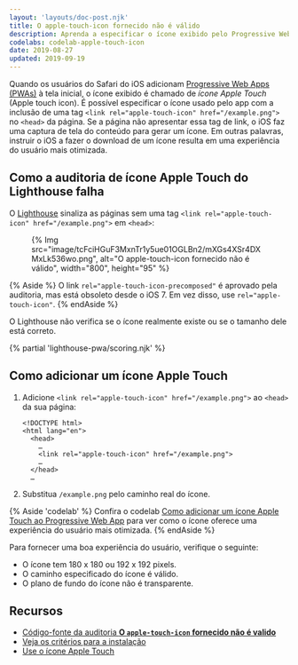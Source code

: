 ```yaml
---
layout: 'layouts/doc-post.njk'
title: O apple-touch-icon fornecido não é válido
description: Aprenda a especificar o ícone exibido pelo Progressive Web App na tela inicial do iOS.
codelabs: codelab-apple-touch-icon
date: 2019-08-27
updated: 2019-09-19
---
```


Quando os usuários do Safari do iOS adicionam [Progressive Web Apps (PWAs)](https://web.dev/progressive-web-apps/) à tela inicial, o ícone exibido é chamado de _ícone Apple Touch_ (Apple touch icon). É possível especificar o ícone usado pelo app com a inclusão de uma tag `<link rel="apple-touch-icon" href="/example.png">` no `<head>` da página. Se a página não apresentar essa tag de link, o iOS faz uma captura de tela do conteúdo para gerar um ícone. Em outras palavras, instruir o iOS a fazer o download de um ícone resulta em uma experiência do usuário mais otimizada.

## Como a auditoria de ícone Apple Touch do Lighthouse falha

O [Lighthouse](https://developers.google.com/web/tools/lighthouse/) sinaliza as páginas sem uma tag `<link rel="apple-touch-icon" href="/example.png">` em `<head>`:

<figure>{% Img src="image/tcFciHGuF3MxnTr1y5ue01OGLBn2/mXGs4XSr4DXMxLk536wo.png", alt="O apple-touch-icon fornecido não é válido", width="800", height="95" %}</figure>

{% Aside %} O link `rel="apple-touch-icon-precomposed"` é aprovado pela auditoria, mas está obsoleto desde o iOS 7. Em vez disso, use `rel="apple-touch-icon"`. {% endAside %}

O Lighthouse não verifica se o ícone realmente existe ou se o tamanho dele está correto.

{% partial 'lighthouse-pwa/scoring.njk' %}

## Como adicionar um ícone Apple Touch

1. Adicione `<link rel="apple-touch-icon" href="/example.png">` ao `<head>` da sua página:

   ```html/4
   <!DOCTYPE html>
   <html lang="en">
     <head>
       …
       <link rel="apple-touch-icon" href="/example.png">
       …
     </head>
     …
   ```

2. Substitua `/example.png` pelo caminho real do ícone.

{% Aside 'codelab' %} Confira o codelab [Como adicionar um ícone Apple Touch ao Progressive Web App](https://web.dev/codelab-apple-touch-icon/) para ver como o ícone oferece uma experiência do usuário mais otimizada. {% endAside %}

Para fornecer uma boa experiência do usuário, verifique o seguinte:

- O ícone tem 180 x 180 ou 192 x 192 pixels.
- O caminho especificado do ícone é válido.
- O plano de fundo do ícone não é transparente.

## Recursos

- [Código-fonte da auditoria **O `apple-touch-icon` fornecido não é valido**](https://github.com/GoogleChrome/lighthouse/blob/master/lighthouse-core/audits/apple-touch-icon.js)
- [Veja os critérios para a instalação](https://web.dev/install-criteria/)
- <a href="https://webhint.io/docs/user-guide/hints/hint-apple-touch-icons/" rel="noreferrer">Use o ícone Apple Touch</a>
